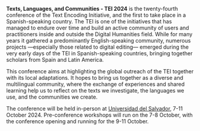 **Texts, Languages, and Communities - TEI 2024** is the twenty-fourth conference of the Text Encoding Initiative, and the first to take place in a Spanish-speaking country. The TEI is one of the  initiatives that has managed to endure over time and build an active community of users and practitioners inside and outside the Digital Humanities field. While for many years it gathered a predominantly English-speaking community,  numerous projects —especially those related to digital editing— emerged during the very early days of the TEI in Spanish-speaking countries, bringing together scholars from Spain and Latin America.

This conference aims at highlighting the global outreach of the TEI together with its local adaptations. It hopes to bring us together as a diverse and multilingual community, where the exchange of experiences and shared learning help us to reflect on the texts we investigate, the languages we use, and the communities we create.
    
The conference will be held in-person at [Universidad del Salvador](https://www.google.com/maps/place/Universidad+del+Salvador+-+Rectorado/@-34.6013439,-58.3941206,17z/data=!3m1!4b1!4m6!3m5!1s0x95bccbbceb753a91:0xe6208305d17821e1!8m2!3d-34.6013439!4d-58.3915457!16zL20vMDkwbV92?authuser=6&entry=ttu), 7-11 October 2024. Pre-conference workshops will run on the 7-8 October, with the conference opening and running for the 9-11 October.



